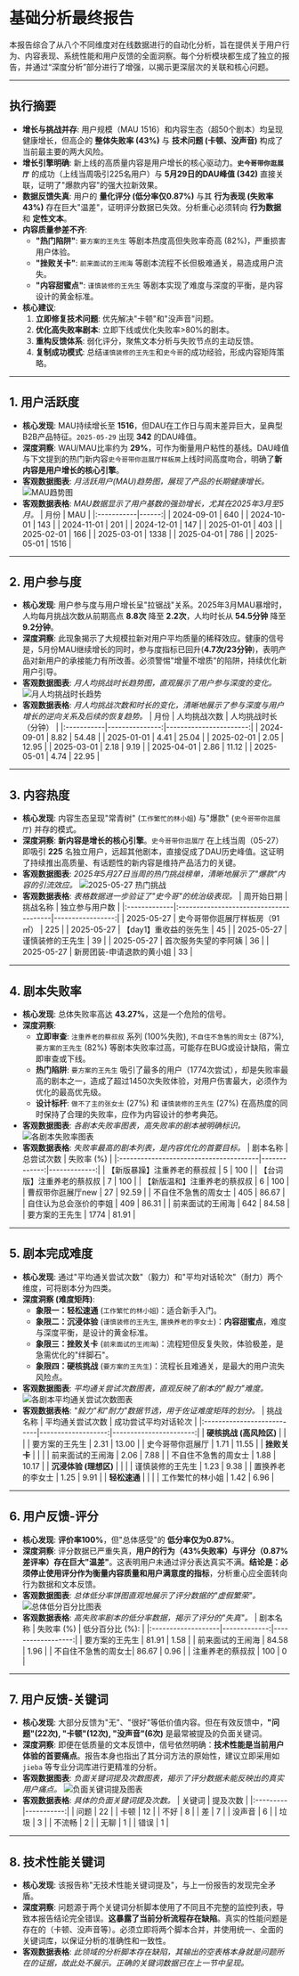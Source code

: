 # 基础分析最终报告

本报告综合了从八个不同维度对在线数据进行的自动化分析，旨在提供关于用户行为、内容表现、系统性能和用户反馈的全面洞察。每个分析模块都生成了独立的报告，并通过“深度分析”部分进行了增强，以揭示更深层次的关联和核心问题。

---

## **执行摘要**

- **增长与挑战并存**: 用户规模（MAU 1516）和内容生态（超50个剧本）均呈现健康增长，但高企的 **整体失败率 (43%)** 与 **技术问题 (卡顿、没声音)** 构成了当前最主要的两大风险。
- **增长引擎明确**: 新上线的高质量内容是用户增长的核心驱动力。**`史今哥带你逛展厅`** 的成功（上线当周吸引225名用户）与 **5月29日的DAU峰值 (342)** 直接关联，证明了"爆款内容"的强大拉新效果。
- **数据反馈失真**: 用户的 **量化评分 (低分率仅0.87%)** 与其 **行为表现 (失败率43%)** 存在巨大"温差"，证明评分数据已失效。分析重心必须转向 **行为数据** 和 **定性文本**。
- **内容质量参差不齐**:
    - **"热门陷阱"**: `要方案的王先生` 等剧本热度高但失败率奇高 (82%)，严重损害用户体验。
    - **"挫败关卡"**: `前来面试的王闹海` 等剧本流程不长但极难通关，易造成用户流失。
    - **"内容甜蜜点"**: `谨慎装修的王先生` 等剧本实现了难度与深度的平衡，是内容设计的黄金标准。
- **核心建议**:
    1.  **立即修复技术问题**: 优先解决"卡顿"和"没声音"问题。
    2.  **优化高失败率剧本**: 立即下线或优化失败率>80%的剧本。
    3.  **重构反馈体系**: 弱化评分，聚焦文本分析与失败节点的主动反馈。
    4.  **复制成功模式**: 总结`谨慎装修的王先生`和`史今哥`的成功经验，形成内容矩阵策略。

---

## **1. 用户活跃度**

- **核心发现**: MAU持续增长至 **1516**，但DAU在工作日与周末差异巨大，呈典型B2B产品特征。`2025-05-29` 出现 **342** 的DAU峰值。
- **深度洞察**: WAU/MAU比率约为 **29%**，可作为衡量用户粘性的基线。DAU峰值与下文提到的热门新内容`史今哥带你逛展厅样板房`上线时间高度吻合，明确了**新内容是用户增长的核心引擎**。
- **客观数据图表**:
    *月活跃用户(MAU)趋势图，展现了产品的长期健康增长。*
    ![MAU趋势图](basic_analysis_outputs/user_activity_analysis/mau_trend.png)
- **客观数据表格**:
    *MAU数据显示了用户基数的强劲增长，尤其在2025年3月至5月。*
    | 月份       |   MAU |
    |:-----------|------:|
    | 2024-09-01 |   640 |
    | 2024-10-01 |   143 |
    | 2024-11-01 |   201 |
    | 2024-12-01 |   147 |
    | 2025-01-01 |   403 |
    | 2025-02-01 |   166 |
    | 2025-03-01 |  1338 |
    | 2025-04-01 |   786 |
    | 2025-05-01 |  1516 |

---

## **2. 用户参与度**

- **核心发现**: 用户参与度与用户增长呈"拉锯战"关系。2025年3月MAU暴增时，人均每月挑战次数从前期高点 **8.8次** 降至 **2.2次**，人均时长从 **54.5分钟** 降至 **9.2分钟**。
- **深度洞察**: 此现象揭示了大规模拉新对用户平均质量的稀释效应。健康的信号是，5月份MAU继续增长的同时，参与度指标已回升(**4.7次/23分钟**)，表明产品对新用户的承接能力有所改善。必须警惕"增量不增质"的陷阱，持续优化新用户引导。
- **客观数据图表**:
    *月人均挑战时长趋势图，直观展示了用户参与深度的变化。*
    ![月人均挑战时长趋势](basic_analysis_outputs/user_engagement_analysis/avg_duration_monthly_trend.png)
- **客观数据表格**:
    *月人均挑战次数和时长的变化，清晰地展示了参与深度与用户增长的逆向关系及后续的恢复趋势。*
    | 月份       |   人均挑战次数 |   人均挑战时长（分钟） |
    |:-----------|---------------:|-----------------------:|
    | 2024-09-01 |        8.82    |                  54.48 |
    | 2025-01-01 |        4.41    |                  25.04 |
    | 2025-02-01 |        2.05    |                  12.95 |
    | 2025-03-01 |        2.18    |                   9.19 |
    | 2025-04-01 |        2.86    |                  11.12 |
    | 2025-05-01 |        4.74    |                  22.95 |

---

## **3. 内容热度**

- **核心发现**: 内容生态呈现"常青树" (`工作繁忙的林小姐`) 与"爆款" (`史今哥带你逛展厅`) 并存的模式。
- **深度洞察**: **新内容是增长的核心引擎**。`史今哥带你逛展厅` 在上线当周（05-27）即吸引 **225** 名独立用户，远超其他剧本，直接促成了DAU历史峰值。这证明了持续推出高质量、有话题性的新内容是维持产品活力的关键。
- **客观数据图表**:
    *2025年5月27日当周的热门挑战榜单，清晰地展示了"爆款"内容的引流效应。*
    ![2025-05-27 热门挑战](basic_analysis_outputs/content_hotness_analysis/top_challenges_week_2025-05-27.png)
- **客观数据表格**:
    *表格数据进一步验证了"史今哥"的统治级表现。*
    | 周开始日期   | 挑战名称                               |   独立参与用户数 |
    |:-------------|:---------------------------------------|-----------------:|
    | 2025-05-27   | 史今哥带你逛展厅样板房（91㎡）         |              225 |
    | 2025-05-27   | 【day1】重收益的张先生                 |               45 |
    | 2025-05-27   | 谨慎装修的王先生                       |               39 |
    | 2025-05-27   | 首次服务失望的李阿姨                   |               36 |
    | 2025-05-27   | 新房团装-申请退款的黄小姐              |               33 |

---

## **4. 剧本失败率**

- **核心发现**: 总体失败率高达 **43.27%**，这是一个危险的信号。
- **深度洞察**:
    - **立即审查**: `注重养老的蔡叔叔` 系列 (100%失败), `不自住不急售的周女士` (87%), `要方案的王先生` (82%) 等剧本失败率过高，可能存在BUG或设计缺陷，需立即审查或下线。
    - **热门陷阱**: `要方案的王先生` 吸引了最多的用户（1774次尝试），却是失败率最高的剧本之一，造成了超过1450次失败体验，对用户伤害最大，必须作为优化的最高优先级。
    - **设计标杆**: `做不了主的张女士` (27%) 和 `谨慎装修的王先生` (27%) 在高热度的同时保持了合理的失败率，应作为内容设计的参考典范。
- **客观数据图表**:
    *各剧本失败率图表，高失败率的剧本被明确标识。*
    ![各剧本失败率图表](basic_analysis_outputs/script_failure_rate_analysis/per_script_failure_rate.png)
- **客观数据表格**:
    *失败率最高的剧本列表，是内容优化的首要目标。*
    | 剧本名称                               |   总尝试次数 |   失败率 (%) |
    |:---------------------------------------|-------------:|-------------:|
    | 【新版暴躁】注重养老的蔡叔叔           |            5 |       100    |
    | 【台词版】注重养老的蔡叔叔             |            7 |       100    |
    | 【新版温和】注重养老的蔡叔叔           |            6 |       100    |
    | 曹叔带你逛展厅new                      |           27 |        92.59 |
    | 不自住不急售的周女士                   |          405 |        86.67 |
    | 自住认为总会涨价的李姐                 |          409 |        86.31 |
    | 前来面试的王闹海                       |          642 |        84.58 |
    | 要方案的王先生                         |         1774 |        81.91 |


---

## **5. 剧本完成难度**

- **核心发现**: 通过"平均通关尝试次数"（毅力）和"平均对话轮次"（耐力）两个维度，可将剧本分为四类。
- **深度洞察 (难度矩阵)**:
    - **象限一：轻松速通** (`工作繁忙的林小姐`)：适合新手入门。
    - **象限二：沉浸体验** (`谨慎装修的王先生`, `置换养老的李女士`)：**内容甜蜜点**，难度与深度平衡，是设计的黄金标准。
    - **象限三：挫败关卡** (`前来面试的王闹海`)：流程短但反复失败，体验极差，是急需优化的"绊脚石"。
    - **象限四：硬核挑战** (`要方案的王先生`)：流程长且难通关，是最大的用户流失风险点。
- **客观数据图表**:
    *平均通关尝试次数图表，直观反映了剧本的"毅力"难度。*
    ![各剧本平均通关尝试次数图表](basic_analysis_outputs/script_completion_difficulty_analysis/avg_pass_attempts_per_script.png)
- **客观数据表格**:
    *"毅力"和"耐力"数据节选，用于佐证难度矩阵的划分。*
    | 挑战名称                   |   平均通关尝试次数 |   成功尝试平均对话轮次 |
    |:---------------------------|-------------------:|-----------------------:|
    | **硬核挑战 (高风险区)**    |                    |                        |
    | 要方案的王先生             |               2.31 |                  13.00 |
    | 史今哥带你逛展厅           |               1.71 |                  11.55 |
    | **挫败关卡**               |                    |                        |
    | 前来面试的王闹海           |               2.06 |                   7.88 |
    | 不自住不急售的周女士       |               1.88 |                  10.17 |
    | **沉浸体验 (理想区)**      |                    |                        |
    | 谨慎装修的王先生           |               1.23 |                   9.38 |
    | 置换养老的李女士           |               1.25 |                   9.91 |
    | **轻松速通**               |                    |                        |
    | 工作繁忙的林小姐           |               1.42 |                   6.96 |

---

## **6. 用户反馈-评分**

- **核心发现**: **评价率100%**，但"总体感受"的 **低分率仅为0.87%**。
- **深度洞察**: 评分数据已严重失真，**用户的行为（43%失败率）与评分（0.87%差评率）存在巨大"温差"**。这表明用户未通过评分表达真实不满。**结论是：必须停止使用评分作为衡量内容质量和用户满意度的指标**，分析重心应全面转向行为数据和文本反馈。
- **客观数据图表**:
    *总体低分率饼图直观地展示了评分数据的"虚假繁荣"。*
    ![总体低分百分比图表](basic_analysis_outputs/user_feedback_ratings_analysis/low_score_overall_pie_chart.png)
- **客观数据表格**:
    *高失败率剧本的低分率数据，揭示了评分的"失真"。*
    | 剧本名称           |   失败率 (%) |   低分百分比 (%): |
    |:-------------------|-------------:|------------------:|
    | 要方案的王先生     |        81.91 |              1.58 |
    | 前来面试的王闹海   |        84.58 |              1.96 |
    | 不自住不急售的周女士|        86.67 |              0.96 |
    | 注重养老的蔡叔叔   |       100    |              0    |


---

## **7. 用户反馈-关键词**

- **核心发现**: 大部分反馈为"无"、"很好"等低价值内容。但在有效反馈中，**"问题"(22次), "卡顿"(12次), "没声音"(6次)** 是最常被提及的负面关键词。
- **深度洞察**: 即便在低质量的文本反馈中，信号依然明确：**技术性能是当前用户体验的首要痛点**。报告本身也指出了其分词方法的原始性，建议立即采用如 `jieba` 等专业分词库进行更精准的分析。
- **客观数据图表**:
    *负面关键词提及次数图表，揭示了评分数据未能反映出的真实用户痛点。*
    ![负面关键词提及图表](basic_analysis_outputs/user_feedback_keywords_analysis/negative_keywords_mentions.png)
- **客观数据表格**:
    *具体的负面关键词提及次数。*
    | 关键词   |   提及次数 |
    |:---------|-----------:|
    | 问题     |         22 |
    | 卡顿     |         12 |
    | 不好     |          8 |
    | 差       |          7 |
    | 没声音   |          6 |
    | 垃圾     |          3 |
    | 不流畅   |          2 |
    | 无聊     |          1 |
    | 错误     |          1 |

---

## **8. 技术性能关键词**

- **核心发现**: 该报告称"无技术性能关键词提及"，与上一份报告的发现完全矛盾。
- **深度洞察**: 问题源于两个关键词分析脚本使用了不同且不完整的监控列表，导致本报告结论完全错误。**这暴露了当前分析流程存在缺陷**。真实的性能问题是存在的（卡顿、没声音等）。必须立即将两个脚本合并，并使用统一、全面的关键词库，以保证分析的准确性和一致性。
- **客观数据表格**:
    *此领域的分析脚本存在缺陷，其输出的空表格本身就是问题所在的证据，故此处不展示。正确的关键词数据已在上一节中呈现。*


